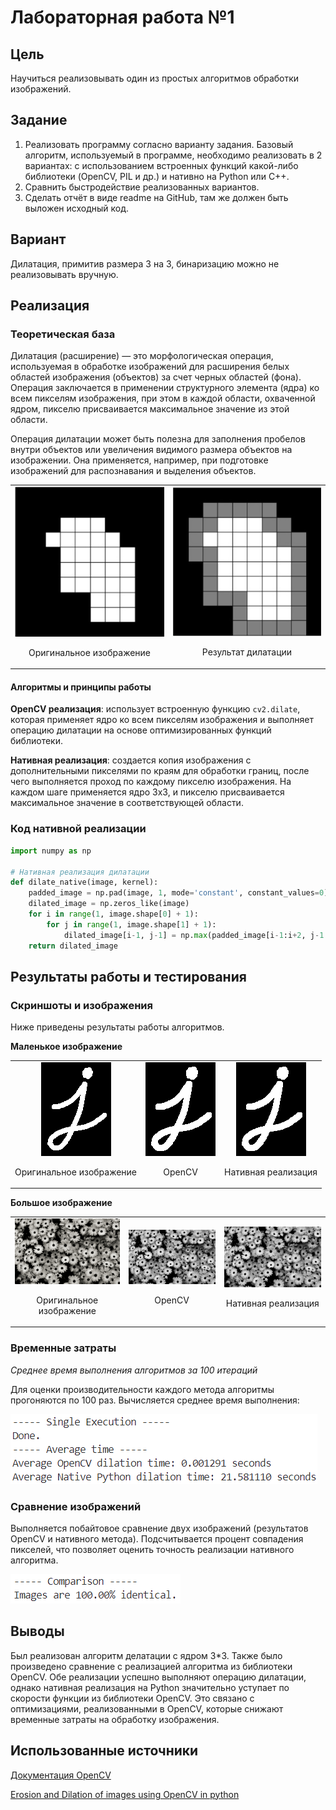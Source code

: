 # Лабораторная работа №1
## Цель
Научиться реализовывать один из простых алгоритмов обработки изображений.

## Задание 
1. Реализовать программу согласно варианту задания. Базовый алгоритм, используемый в программе, необходимо реализовать в 2 вариантах: с 
использованием встроенных функций какой-либо библиотеки (OpenCV, PIL и др.) и нативно на Python или C++. 
2. Сравнить быстродействие реализованных вариантов. 
3. Сделать отчёт в виде readme на GitHub, там же должен быть выложен исходный код.

## Вариант
Дилатация, примитив размера 3 на 3, бинаризацию можно не реализовывать вручную.

## Реализация

### Теоретическая база
Дилатация (расширение) — это морфологическая операция, используемая в обработке изображений для расширения белых областей изображения (объектов) за счет черных областей (фона). Операция заключается в применении структурного элемента (ядра) ко всем пикселям изображения, при этом в каждой области, охваченной ядром, пикселю присваивается максимальное значение из этой области.

Операция дилатации может быть полезна для заполнения пробелов внутри объектов или увеличения видимого размера объектов на изображении. Она применяется, например, при подготовке изображений для распознавания и выделения объектов.

<table align="center">
  <tr>
    <td align="center">
      <img src="src/origin.png" alt="Оригинальное изображение" width="250">
      <p>Оригинальное изображение</p>
    </td>
    <td align="center">
      <img src="src/dilation.png" alt="Результат дилатации" width="250">
      <p>Результат дилатации</p>
    </td>
  </tr>
</table>


#### Алгоритмы и принципы работы
**OpenCV реализация**: использует встроенную функцию `cv2.dilate`, которая применяет ядро ко всем пикселям изображения и выполняет операцию дилатации на основе оптимизированных функций библиотеки.
  
**Нативная реализация**: создается копия изображения с дополнительными пикселями по краям для обработки границ, после чего выполняется проход по каждому пикселю изображения. На каждом шаге применяется ядро 3x3, и пикселю присваивается максимальное значение в соответствующей области.

### Код нативной реализации
```python
import numpy as np

# Нативная реализация дилатации
def dilate_native(image, kernel):
    padded_image = np.pad(image, 1, mode='constant', constant_values=0)
    dilated_image = np.zeros_like(image)
    for i in range(1, image.shape[0] + 1):
        for j in range(1, image.shape[1] + 1):
            dilated_image[i-1, j-1] = np.max(padded_image[i-1:i+2, j-1:j+2] * kernel)
    return dilated_image
```

## Результаты работы и тестирования

### Скриншоты и изображения
Ниже приведены результаты работы алгоритмов.

**Маленькое изображение**

<table align="center">
  <tr>
    <td align="center">
      <img src="src/image_1.png" alt="Оригинальное изображение" width="">
      <p>Оригинальное изображение</p>
    </td>
    <td align="center">
      <img src="src/dilated_image_cv_1.png" alt="Результат дилатации" width="">
      <p>OpenCV</p>
    </td>
    <td align="center">
      <img src="src/dilated_image_native_1.png" alt="Результат дилатации" width="">
      <p>Нативная реализация</p>
    </td>
  </tr>
</table>

**Большое изображение**

<table align="center">
  <tr>
    <td align="center">
      <img src="src/image.jpg" alt="Оригинальное изображение" width="300">
      <p>Оригинальное изображение</p>
    </td>
    <td align="center">
      <img src="src/dilated_image_cv.png" alt="Результат дилатации" width="300">
      <p>OpenCV</p>
    </td>
    <td align="center">
      <img src="src/dilated_image_native.png" alt="Результат дилатации" width="300">
      <p>Нативная реализация</p>
    </td>
  </tr>
</table>


### Временные затраты

*Среднее время выполнения алгоритмов за 100 итераций*

Для оценки производительности каждого метода алгоритмы прогоняются по 100 раз. Вычисляется среднее время выполнения:

![Avg Time](src/results_time.png)

### Сравнение изображений

Выполняется побайтовое сравнение двух изображений (результатов OpenCV и нативного метода). Подсчитывается процент совпадения пикселей, что позволяет оценить точность реализации нативного алгоритма.

![Comp](src/results_comp.png)

## Выводы
Был реализован алгоритм делатации c ядром 3*3. Также было произведено сравнение с реализацией алгоритма из библиотеки OpenCV. Обе реализации успешно выполняют операцию дилатации, однако нативная реализация на Python значительно уступает по скорости функции из библиотеки OpenCV. Это связано с оптимизациями, реализованными в OpenCV, которые снижают временные затраты на обработку изображения.

## Использованные источники
[Документация OpenCV](https://docs.opencv.org/3.4/db/df6/tutorial_erosion_dilatation.html) 

[Erosion and Dilation of images using OpenCV in python](https://docs.opencv.org/3.4/db/df6/tutorial_erosion_dilatation.html)